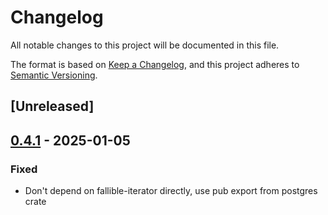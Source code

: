 # Changelog

All notable changes to this project will be documented in this file.

The format is based on [Keep a Changelog](https://keepachangelog.com/en/1.0.0/),
and this project adheres to [Semantic Versioning](https://semver.org/spec/v2.0.0.html).

## [Unreleased]

## [0.4.1](https://github.com/jacobsvante/cornucopi/compare/cornucopi_client_core-v0.4.0...cornucopi_client_core-v0.4.1) - 2025-01-05

### Fixed

- Don't depend on fallible-iterator directly, use pub export from postgres crate
